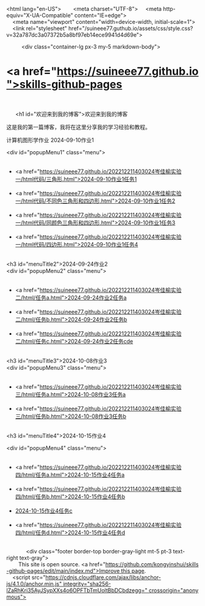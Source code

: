 <!DOCTYPE html>
<html lang="en-US">
  <head>
    <meta charset="UTF-8">
    <meta http-equiv="X-UA-Compatible" content="IE=edge">
    <meta name="viewport" content="width=device-width, initial-scale=1">
    <link rel="stylesheet" href="/suineee77.guthub.io/assets/css/style.css?v=32a787dc3a07372b5a8bf97eb14ece9941d4d69e">

  </head>
  <body>
    <div class="container-lg px-3 my-5 markdown-body">
      
      <h1><a href="https://suineee77.github.io">skills-github-pages</a></h1>
      

      <h1 id="欢迎来到我的博客">欢迎来到我的博客</h1>

<p>这是我的第一篇博客，我将在这里分享我的学习经验和教程。</p>
<h2 id="计算机图形学作业">计算机图形学作业</h2>
<!-- HTML 部分 -->
<h3 id="menuTitle1">2024-09-10作业1</h3>

<div id="popupMenu1" class="menu">
    <ul>
        <li><a href="https://suineee77.github.io/202212211403024岑佳榆实验一/html代码/三角形.html">2024-09-10作业1任务1</a></li>
        <li><a href="https://suineee77.github.io/202212211403024岑佳榆实验一/html代码/不同色三角形和四边形.html">2024-09-10作业1任务2</a></li>
        <li><a href="https://suineee77.github.io/202212211403024岑佳榆实验一/html代码/同颜色三角形和四边形.html">2024-09-10作业1任务3</a></li>
        <li><a href="https://suineee77.github.io/202212211403024岑佳榆实验一/html代码/四边形.html">2024-09-10作业1任务4</a></li>
          </ul>
</div>

<h3 id="menuTitle2">2024-09-24作业2</h3>
<div id="popupMenu2" class="menu">
    <ul>
        <li><a href="https://suineee77.github.io/202212211403024岑佳榆实验二/html/任务a.html">2024-09-24作业2任务a</a></li>
        <li><a href="https://suineee77.github.io/202212211403024岑佳榆实验二/html/任务b.html">2024-09-24作业2任务b</a></li>
        <li><a href="https://suineee77.github.io/202212211403024岑佳榆实验二/html/任务c.html">2024-09-24作业2任务cde</a></li>
    </ul>
</div>

<h3 id="menuTitle3">2024-10-08作业3</h3>
<div id="popupMenu3" class="menu">
    <ul>
        <li><a href="https://suineee77.github.io/202212211403024岑佳榆实验三/html/任务a.html">2024-10-08作业3任务a</a></li>
        <li><a href="https://suineee77.github.io/202212211403024岑佳榆实验三/html/任务b.html">2024-10-08作业3任务b</a></li>
    </ul>
</div>

<h3 id="menuTitle4">2024-10-15作业4</h3>

<div id="popupMenu4" class="menu">
    <ul>
        <li><a href="https://suineee77.github.io/202212211403024岑佳榆实验四/html/任务a.html">2024-10-15作业4任务a</a></li>
        <li><a href="https://suineee77.github.io/202212211403024岑佳榆实验四/html/任务b.html">2024-10-15作业4任务b</a></li>
   	  <li><a href="https://suineee77.github.io/202212211403024岑佳榆实验四/html/任务c.html">2024-10-15作业4任务c</a></li>
        <li><a href="https://suineee77.github.io/202212211403024岑佳榆实验四/html/任务d.html">2024-10-15作业4任务d</a></li>
    </ul>
</div>

<!-- CSS 部分 -->
<style>
body {
    font-family: Arial, sans-serif;
}

h3 {
    cursor: pointer;
    background-color: #f8f9fa;
    padding: 10px;
    border: 1px solid #ddd;
    border-radius: 5px;
    width: 200px;
    text-align: center;
}

h3:hover {
    background-color: #e2e6ea;
}

/* 菜单初始隐藏状态 */
.menu {
    max-height: 0;
    overflow: hidden;
    transition: max-height 0.5s ease-out;
    background-color: white;
    border: 1px solid #ddd;
    border-radius: 5px;
    width: 200px;
    margin-top: 5px;
}

.menu ul {
    list-style-type: none;
    padding: 0;
    margin: 0;
}

.menu ul li {
    padding: 10px;
}

.menu ul li a {
    text-decoration: none;
    color: #333;
}

.menu ul li a:hover {
    color: #007bff;
}

/* 展开时菜单的最大高度 */
.menu.show {
    max-height: 300px; /* 根据内容调整 */
}
</style>

<!-- JavaScript 部分 -->
<script>
document.getElementById('menuTitle1').addEventListener('click', function() {
    var menu = document.getElementById('popupMenu1');
    menu.classList.toggle('show');
});
 document.getElementById('menuTitle2').addEventListener('click', function() {
    var menu = document.getElementById('popupMenu2');
    menu.classList.toggle('show');
});
 document.getElementById('menuTitle3').addEventListener('click', function() {
    var menu = document.getElementById('popupMenu3');
    menu.classList.toggle('show');
});
 document.getElementById('menuTitle4').addEventListener('click', function() {
    var menu = document.getElementById('popupMenu4');
    menu.classList.toggle('show');
});
</script>



      
      <div class="footer border-top border-gray-light mt-5 pt-3 text-right text-gray">
        This site is open source. <a href="https://github.com/kongyinshui/skills-github-pages/edit/main/index.md">Improve this page</a>.
      </div>
      
    </div>
    <script src="https://cdnjs.cloudflare.com/ajax/libs/anchor-js/4.1.0/anchor.min.js" integrity="sha256-lZaRhKri35AyJSypXXs4o6OPFTbTmUoltBbDCbdzegg=" crossorigin="anonymous"></script>
    <script>anchors.add();</script>
  </body>
</html>
